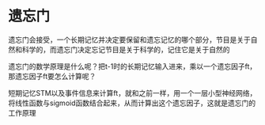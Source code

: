 # 遗忘门

遗忘门会接受，一个长期记忆并决定要保留和遗忘记忆的哪个部分，节目是关于自然和科学的，而遗忘门决定忘记节目是关于科学的，记住它是关于自然的

遗忘门的数学原理是什么呢？把t-1时的长期记忆输入进来，乘以一个遗忘因子ft，那遗忘因子ft要怎么计算呢？

短期记忆STM以及事件信息来计算ft，就和之前一样，用一个一层小型神经网络，将线性函数与sigmoid函数结合起来，从而计算出这个遗忘因子，这就是遗忘门的工作原理
